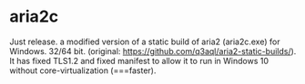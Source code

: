 # aria2c
Just release. a modified version of a static build of aria2 (aria2c.exe) for Windows. 32/64 bit. (original: https://github.com/q3aql/aria2-static-builds/). It has fixed TLS1.2 and fixed manifest to allow it to run in Windows 10 without core-virtualization (===faster).
